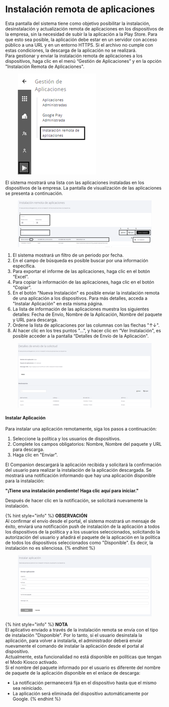 # Instalación remota de aplicaciones

Esta pantalla del sistema tiene como objetivo posibilitar la instalación, desinstalación y actualización remota de aplicaciones en los dispositivos de la empresa, sin la necesidad de subir la la aplicación a la Play Store. Para que esto sea posible, la aplicación debe estar en un servidor con acceso público a una URL y en un entorno HTTPS. Si el archivo no cumple con estas condiciones, la descarga de la aplicación no se realizará.\
Para gestionar y enviar la instalación remota de aplicaciones a los dispositivos, haga clic en el menú “Gestión de Aplicaciones” y en la opción "Instalación Remota de Aplicaciones".

<figure><img src="../.gitbook/assets/Captura de tela 2024-05-16 144645 (2).png" alt=""><figcaption></figcaption></figure>

El sistema mostrará una lista con las aplicaciones instaladas en los dispositivos de la empresa. La pantalla de visualización de las aplicaciones se presenta a continuación.

<figure><img src="../.gitbook/assets/Captura de tela 2024-05-16 145207.png" alt=""><figcaption></figcaption></figure>

1. El sistema mostrará un filtro de un periodo por fecha.
2. En el campo de búsqueda es posible buscar por una información específica.
3. Para exportar el informe de las aplicaciones, haga clic en el botón “Excel”.
4. Para copiar la información de las aplicaciones, haga clic en el botón “Copiar”.
5. En el botón "Nueva Instalación" es posible enviar la instalación remota de una aplicación a los dispositivos. Para más detalles, acceda a "Instalar Aplicación" en esta misma página.
6. La lista de información de las aplicaciones muestra los siguientes detalles: Fecha de Envío, Nombre de la Aplicación, Nombre del paquete y URL para descarga.
7. Ordene la lista de aplicaciones por las columnas con las flechas "↑↓".
8. Al hacer clic en los tres puntos "...", y hacer clic en “Ver Instalación", es posible acceder a la pantalla “Detalles de Envío de la Aplicación".

<figure><img src="../.gitbook/assets/image (127).png" alt=""><figcaption></figcaption></figure>

#### **Instalar Aplicación**

Para instalar una aplicación remotamente, siga los pasos a continuación:

1. Seleccione la política y los usuarios de dispositivos.
2. Complete los campos obligatorios: Nombre, Nombre del paquete y URL para descarga.
3. Haga clic en "Enviar".

El Companion descargará la aplicación recibida y solicitará la confirmación del usuario para realizar la instalación de la aplicación descargada. Se mostrará una notificación informando que hay una aplicación disponible para la instalación:

**"¡Tiene una instalación pendiente! Haga clic aquí para iniciar."**

Después de hacer clic en la notificación, se solicitará nuevamente la instalación.

{% hint style="info" %}
**OBSERVACIÓN**\
Al confirmar el envío desde el portal, el sistema mostrará un mensaje de éxito, enviará una notificación push de instalación de la aplicación a todos los dispositivos de la política y a los usuarios seleccionados, solicitando la autorización del usuario y añadirá el paquete de la aplicación en la política de todos los dispositivos seleccionados como "Disponible". Es decir, la instalación no es silenciosa.
{% endhint %}

<figure><img src="../.gitbook/assets/image (128).png" alt=""><figcaption></figcaption></figure>

{% hint style="info" %}
**NOTA**\
El aplicativo enviado a través de la instalación remota se envía con el tipo de instalación "Disponible". Por lo tanto, si el usuario desinstala la aplicación, para volver a instalarla, el administrador deberá enviar nuevamente el comando de instalar la aplicación desde el portal al dispositivo.\
Actualmente, esta funcionalidad no está disponible en políticas que tengan el Modo Kiosco activado.\
Si el nombre del paquete informado por el usuario es diferente del nombre de paquete de la aplicación disponible en el enlace de descarga:

* La notificación permanecerá fija en el dispositivo hasta que el mismo sea reiniciado.
* La aplicación será eliminada del dispositivo automáticamente por Google.
{% endhint %}
